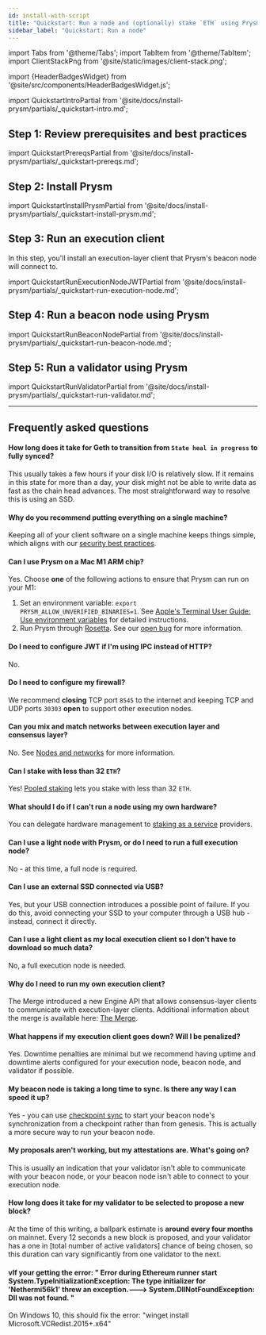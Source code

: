```yaml
---
id: install-with-script
title: "Quickstart: Run a node and (optionally) stake `ETH` using Prysm"
sidebar_label: "Quickstart: Run a node"
---
```


import Tabs from '@theme/Tabs';
import TabItem from '@theme/TabItem';
import ClientStackPng from '@site/static/images/client-stack.png';

import {HeaderBadgesWidget} from '@site/src/components/HeaderBadgesWidget.js';

<HeaderBadgesWidget />

<div className='quickstart'>

import QuickstartIntroPartial from '@site/docs/install-prysm/partials/_quickstart-intro.md';

<QuickstartIntroPartial />

## Step 1: Review prerequisites and best practices

import QuickstartPrereqsPartial from '@site/docs/install-prysm/partials/_quickstart-prereqs.md';

<QuickstartPrereqsPartial />

## Step 2: Install Prysm

<div className='hide-tabs'>

import QuickstartInstallPrysmPartial from '@site/docs/install-prysm/partials/_quickstart-install-prysm.md';

<QuickstartInstallPrysmPartial />

## Step 3: Run an execution client

In this step, you'll install an execution-layer client that Prysm's beacon node will connect to.

import QuickstartRunExecutionNodeJWTPartial from '@site/docs/install-prysm/partials/_quickstart-run-execution-node.md';

<QuickstartRunExecutionNodeJWTPartial />

## Step 4: Run a beacon node using Prysm

import QuickstartRunBeaconNodePartial from '@site/docs/install-prysm/partials/_quickstart-run-beacon-node.md';

<QuickstartRunBeaconNodePartial />


## Step 5: Run a validator using Prysm


import QuickstartRunValidatorPartial from '@site/docs/install-prysm/partials/_quickstart-run-validator.md';

<QuickstartRunValidatorPartial />

</div>

</div>

-------

## Frequently asked questions

#### How long does it take for Geth to transition from `State heal in progress` to fully synced?
This usually takes a few hours if your disk I/O is relatively slow. If it remains in this state for more than a day, your disk might not be able to write data as fast as the chain head advances. The most straightforward way to resolve this is using an SSD.

#### Why do you recommend putting everything on a single machine?
Keeping all of your client software on a single machine keeps things simple, which aligns with our [security best practices](/security-best-practices.md).

#### Can I use Prysm on a Mac M1 ARM chip?
Yes. Choose **one** of the following actions to ensure that Prysm can run on your M1:
 1. Set an environment variable: `export PRYSM_ALLOW_UNVERIFIED_BINARIES=1`. See [Apple's Terminal User Guide: Use environment variables](https://support.apple.com/guide/terminal/use-environment-variables-apd382cc5fa-4f58-4449-b20a-41c53c006f8f/mac) for detailed instructions.
 2. Run Prysm through <a href='https://support.apple.com/en-us/HT211861'>Rosetta</a>. See our <a href='https://github.com/OffchainLabs/prysm/issues/9385'>open bug</a> for more information.

#### Do I need to configure JWT if I'm using IPC instead of HTTP?
No.

#### Do I need to configure my firewall?
We recommend **closing** TCP port `8545` to the internet and keeping TCP and UDP ports `30303` **open** to support other execution nodes.

#### Can you mix and match networks between execution layer and consensus layer?
No. See [Nodes and networks](/learn/concepts/nodes-and-networks.md) for more information.

#### Can I stake with less than 32 `ETH`?
Yes! <a href='https://ethereum.org/en/staking/pools/'>Pooled staking</a> lets you stake with less than 32 `ETH`. 


#### What should I do if I can't run a node using my own hardware?
You can delegate hardware management to <a href='https://ethereum.org/en/staking/saas/'>staking as a service</a> providers.

<!-- **I'm new to Ethereum, and I'm a visual learner. Can you show me how these things work? How much disk space does each node type require?** <br />
The Beginner's Introduction to Prysm uses diagrams to help you visualize Ethereum's architecture, and Prysm's too. (TODO) -->

#### Can I use a light node with Prysm, or do I need to run a full execution node?
No - at this time, a full node is required.

<!-- **I don't have a 2TB SSD, but I have multiple smaller SSDs. Will this work?** <br />
Yes. You can tell your execution client to overflow into a specific drive by (TODO). You can tell your beacon node client to overflow into a specific drive by (TODO). You can tell your validator client to overflow into a specific drive by (TODO). -->

#### Can I use an external SSD connected via USB?
Yes, but your USB connection introduces a possible point of failure. If you do this, avoid connecting your SSD to your computer through a USB hub - instead, connect it directly.

#### Can I use a light client as my local execution client so I don't have to download so much data?
No, a full execution node is needed.

#### Why do I need to run my own execution client?
The Merge introduced a new Engine API that allows consensus-layer clients to communicate with execution-layer clients. Additional information about the merge is available here: <a href='https://ethereum.org/en/roadmap/merge/'>The Merge</a>.
<!--TODO: develop our own knowledge base with conceptual content -->

#### What happens if my execution client goes down? Will I be penalized?
Yes. Downtime penalties are minimal but we recommend having uptime and downtime alerts configured for your execution node, beacon node, and validator if possible.

#### My beacon node is taking a long time to sync. Is there any way I can speed it up?
Yes - you can use [checkpoint sync](/configure-prysm/sync-from-checkpoint.md) to start your beacon node's synchronization from a checkpoint rather than from genesis. This is actually a more secure way to run your beacon node.
<!--TODO: explain why -->


#### My proposals aren't working, but my attestations are. What's going on?
This is usually an indication that your validator isn't able to communicate with your beacon node, or your beacon node isn't able to connect to your execution node.

#### How long does it take for my validator to be selected to propose a new block?
At the time of this writing, a ballpark estimate is **around every four months** on mainnet. Every 12 seconds a new block is proposed, and your validator has a one in [total number of active validators] chance of being chosen, so this duration can vary significantly from one validator to the next.

#### vIf your getting the error: " Error during Ethereum runner start System.TypeInitializationException: The type initializer for 'Nethermi56k1' threw an exception.---> System.DllNotFoundException: Dll was not found. "
On Windows 10, this should fix the error: "winget install Microsoft.VCRedist.2015+.x64"

<!-- **Can I run a full node and validator client on a Raspberry Pi?** <br />
TODO

**What are withdrawal keys and validator keys?** <br />
TODO: explain in context of this guide -->


